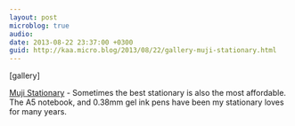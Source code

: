 ```yaml
---
layout: post
microblog: true
audio: 
date: 2013-08-22 23:37:00 +0300
guid: http://kaa.micro.blog/2013/08/22/gallery-muji-stationary.html
---
```

[gallery]
<p><a href="http://www.muji.eu/">Muji Stationary</a> - Sometimes the best stationary is also the most affordable. The A5 notebook, and 0.38mm gel ink pens have been my stationary loves for many years.</p>
